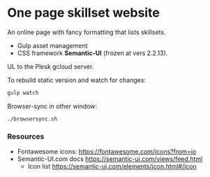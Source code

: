 # One page skillset website

An online page with fancy formatting that lists skillsets.

* Gulp asset management
* CSS framework **Semantic-UI** (frozen at vers 2.2.13).

UL to the Plesk gcloud server.

To rebuild static version and watch for changes:

```sh
gulp watch
```

Browser-sync in other window:

```
./browsersync.sh
```


### Resources

* Fontawesome icons: https://fontawesome.com/icons?from=io
* Semantic-UI.com docs https://semantic-ui.com/views/feed.html
    * Icon list https://semantic-ui.com/elements/icon.html#/icon
